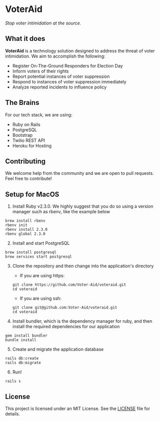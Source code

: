 # VoterAid

*Stop voter intimidation at the source.*

## What it does

**VoterAid** is a technology solution designed to address the threat of voter intimidation. We aim to accomplish the following:

- Register On-The-Ground Responders for Election Day
- Inform voters of their rights
- Report potential instances of voter suppression
- Respond to instances of voter suppression immediately
- Analyze reported incidents to influence policy

## The Brains

For our tech stack, we are using:
- Ruby on Rails
- PostgreSQL
- Bootstrap
- Twilio REST API
- Heroku for Hosting

## Contributing

We welcome help from the community and we are open to pull requests. Feel free to contribute!

## Setup for MacOS
1. Install Ruby v2.3.0. We highly suggest that you do so using a version manager such as rbenv, like the example below
```
brew install rbenv
rbenv init
rbenv install 2.3.0
rbenv global 2.3.0
```

2. Install and start PostgreSQL
```
brew install postgresql
brew services start postgresql
```

3. Clone the repository and then change into the application's directory
    - If you are using https:
    ```
    git clone https://github.com/Voter-Aid/voteraid.git
    cd voteraid
    ```
    - If you are using ssh:
    ```
    git clone git@github.com:Voter-Aid/voteraid.git
    cd voteraid
    ```

4. Install bundler, which is the dependency manager for ruby, and then install the required dependencies for our application
```
gem install bundler
bundle install
```

5. Create and migrate the application database
```
rails db:create
rails db:migrate
```

6. Run!
```
rails s
```

## License
This project is licensed under an MIT License. See the [LICENSE](LICENSE.txt) file for details.
